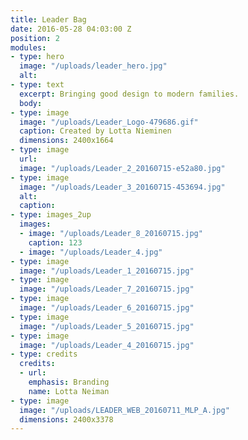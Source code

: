 ```yaml
---
title: Leader Bag
date: 2016-05-28 04:03:00 Z
position: 2
modules:
- type: hero
  image: "/uploads/leader_hero.jpg"
  alt: 
- type: text
  excerpt: Bringing good design to modern families.
  body: 
- type: image
  image: "/uploads/Leader_Logo-479686.gif"
  caption: Created by Lotta Nieminen
  dimensions: 2400x1664
- type: image
  url: 
  image: "/uploads/Leader_2_20160715-e52a80.jpg"
- type: image
  image: "/uploads/Leader_3_20160715-453694.jpg"
  alt: 
  caption: 
- type: images_2up
  images:
  - image: "/uploads/Leader_8_20160715.jpg"
    caption: 123
  - image: "/uploads/Leader_4.jpg"
- type: image
  image: "/uploads/Leader_1_20160715.jpg"
- type: image
  image: "/uploads/Leader_7_20160715.jpg"
- type: image
  image: "/uploads/Leader_6_20160715.jpg"
- type: image
  image: "/uploads/Leader_5_20160715.jpg"
- type: image
  image: "/uploads/Leader_4_20160715.jpg"
- type: credits
  credits:
  - url: 
    emphasis: Branding
    name: Lotta Neiman
- type: image
  image: "/uploads/LEADER_WEB_20160711_MLP_A.jpg"
  dimensions: 2400x3378
---
```


